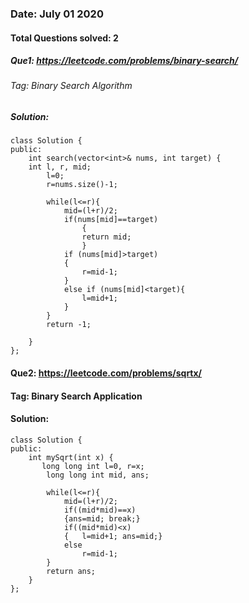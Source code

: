 ### Date: July 01 2020

#### Total Questions solved: 2
##### Que1: https://leetcode.com/problems/binary-search/ 
###### Tag: Binary Search Algorithm
##### Solution:
```
class Solution {
public:
    int search(vector<int>& nums, int target) {
    int l, r, mid;
        l=0;
        r=nums.size()-1;
        
        while(l<=r){
            mid=(l+r)/2;
            if(nums[mid]==target)
                {
                return mid; 
                }
            if (nums[mid]>target)
            {
                r=mid-1;
            }
            else if (nums[mid]<target){
                l=mid+1;
            }
        }
        return -1;
        
    }
};
```

#### Que2: https://leetcode.com/problems/sqrtx/
#### Tag: Binary Search Application
####  Solution:
````
class Solution {
public:
    int mySqrt(int x) {
       long long int l=0, r=x;
        long long int mid, ans;
        
        while(l<=r){
            mid=(l+r)/2;
            if((mid*mid)==x)
            {ans=mid; break;}
            if((mid*mid)<x)
            {   l=mid+1; ans=mid;}
            else 
                r=mid-1;
        }
        return ans;
    }
};
````

